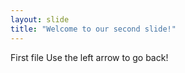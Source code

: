 ```yaml
---
layout: slide
title: "Welcome to our second slide!"
---
```

First file 
Use the left arrow to go back!

